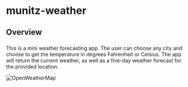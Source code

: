 # munitz-weather
## Overview
###
This is a mini weather forecasting app.
The user can choose any city and choose to get the temperature in degrees Fahrenheit or Celsius.
The app will return the current weather, as well as a five-day weather forecast for the provided location.

![OpenWeatherMap]("screenshots/WeatherForecast.png")